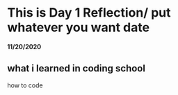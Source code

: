 # This is Day 1 Reflection/ put whatever you want  date
 __11/20/2020__ 

 ## what i learned in coding school

 how to code

